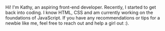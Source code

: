 Hi! I'm Kathy, an aspiring front-end developer. Recently, I started to get back into coding. I know HTML, CSS and am currently working on the foundations of JavaScript. If you have any recommendations or tips for a newbie like me, feel free to reach out and help a girl out :). 
